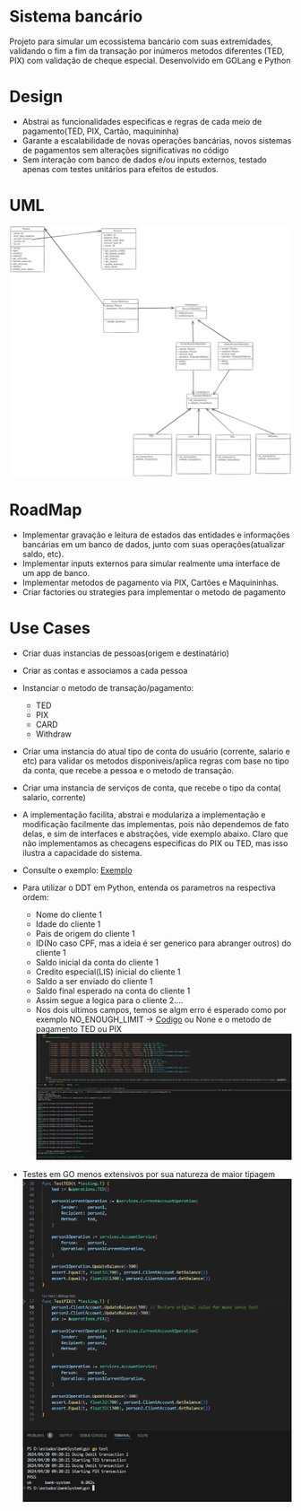 
# Sistema bancário

Projeto para simular um ecossistema bancário com suas extremidades, validando o fim a fim da transação por inúmeros metodos diferentes (TED, PIX) com validação de cheque especial.
Desenvolvido em GOLang e Python

# Design
- Abstrai as funcionalidades especificas e regras de cada meio de pagamento(TED, PIX, Cartão, maquininha)
- Garante a escalabilidade de novas operações bancárias, novos sistemas de pagamentos sem alterações significativas no código
- Sem interação com banco de dados e/ou inputs externos, testado apenas com testes unitários para efeitos de estudos.

# UML

![Logo](docs/imgs/UML.png)

# RoadMap
- Implementar gravação e leitura de estados das entidades e informações bancárias em um banco de dados, junto com suas operações(atualizar saldo, etc).
- Implementar inputs externos para simular realmente uma interface de um app de banco.
- Implementar metodos de pagamento via PIX, Cartões e Maquininhas.
- Criar factories ou strategies para implementar o metodo de pagamento

# Use Cases
- Criar duas instancias de pessoas(origem e destinatário)
- Criar as contas e associamos a cada pessoa
- Instanciar o metodo de transação/pagamento:
    - TED
    - PIX
    - CARD
    - Withdraw
- Criar uma instancia do atual tipo de conta do usuário (corrente, salario e etc) para validar os metodos disponiveis/aplica regras com base no tipo da conta, que recebe a pessoa e o metodo de transação.
- Criar uma instancia de serviços de conta, que recebe o tipo da conta( salario, corrente)

- A implementação facilita, abstrai e modulariza a implementação e modificação facilmente das implementas, pois não dependemos de fato delas, e sim de interfaces e abstrações, vide exemplo abaixo. Claro que não implementamos as checagens especificas do PIX ou TED, mas isso ilustra a capacidade do sistema.
- Consulte o exemplo: [Exemplo](docs/examples/modularity.md)

- Para utilizar o DDT em Python, entenda os parametros na respectiva ordem:
    - Nome do cliente 1
    - Idade do cliente 1
    - Pais de origem do cliente 1
    - ID(No caso CPF, mas a ideia é ser generico para abranger outros) do cliente 1
    - Saldo inicial da conta do cliente 1
    - Credito especial(LIS) inicial do cliente 1
    - Saldo a ser enviado do cliente 1
    - Saldo final esperado na conta do cliente 1
    - Assim segue a logica para o cliente 2....
    - Nos dois ultimos campos, temos se algm erro é esperado como por exemplo NO_ENOUGH_LIMIT -> [Codigo](src/utils/general.py) ou None e o metodo de pagamento TED ou PIX
    ![Logo1](docs/imgs/ddt.png)

- Testes em GO menos extensivos por sua natureza de maior tipagem
    ![Logo1](docs/imgs/ddt2.png)
